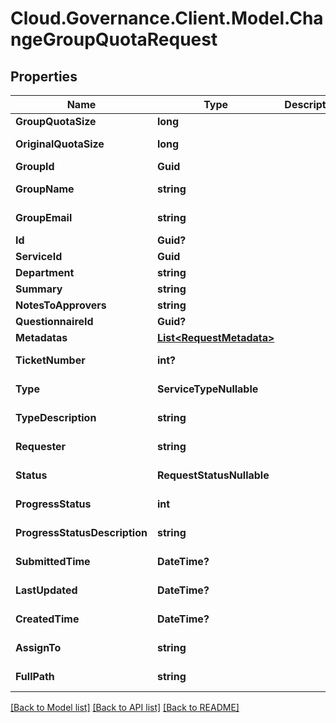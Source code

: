 # Cloud.Governance.Client.Model.ChangeGroupQuotaRequest
## Properties

Name | Type | Description | Notes
------------ | ------------- | ------------- | -------------
**GroupQuotaSize** | **long** |  | [optional] 
**OriginalQuotaSize** | **long** |  | [optional] [readonly] 
**GroupId** | **Guid** |  | [optional] 
**GroupName** | **string** |  | [optional] [readonly] 
**GroupEmail** | **string** |  | [optional] [readonly] 
**Id** | **Guid?** |  | [optional] 
**ServiceId** | **Guid** |  | [optional] 
**Department** | **string** |  | [optional] 
**Summary** | **string** |  | [optional] 
**NotesToApprovers** | **string** |  | [optional] 
**QuestionnaireId** | **Guid?** |  | [optional] 
**Metadatas** | [**List&lt;RequestMetadata&gt;**](RequestMetadata.md) |  | [optional] 
**TicketNumber** | **int?** |  | [optional] [readonly] 
**Type** | **ServiceTypeNullable** |  | [optional] [readonly] 
**TypeDescription** | **string** |  | [optional] [readonly] 
**Requester** | **string** |  | [optional] [readonly] 
**Status** | **RequestStatusNullable** |  | [optional] [readonly] 
**ProgressStatus** | **int** |  | [optional] [readonly] 
**ProgressStatusDescription** | **string** |  | [optional] [readonly] 
**SubmittedTime** | **DateTime?** |  | [optional] [readonly] 
**LastUpdated** | **DateTime?** |  | [optional] [readonly] 
**CreatedTime** | **DateTime?** |  | [optional] [readonly] 
**AssignTo** | **string** |  | [optional] [readonly] 
**FullPath** | **string** |  | [optional] [readonly] 

[[Back to Model list]](../README.md#documentation-for-models) [[Back to API list]](../README.md#documentation-for-api-endpoints) [[Back to README]](../README.md)

